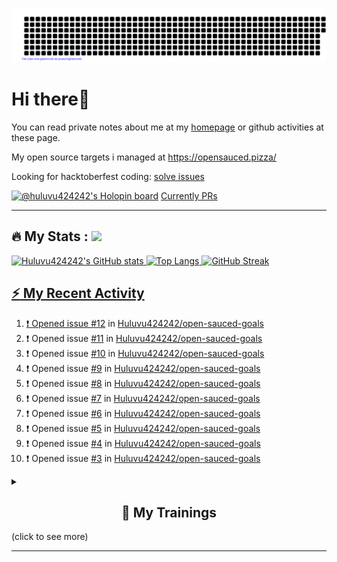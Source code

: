 ![gitartwork](gitartwork.svg)
# Hi there👋

You can read private notes about me at my [homepage](https://huluvu424242.github.io/home/) or github activities at these page.

My open source targets i managed at https://opensauced.pizza/

Looking for hacktoberfest coding: [solve issues](https://github.com/search?q=label:hacktoberfest+state:open+type:issue)

[![@huluvu424242's Holopin board](https://holopin.io/api/user/board?user=huluvu424242)](https://holopin.io/@huluvu424242)
[Currently PRs](https://hacktoberfestchecker.jenko.me/user/Huluvu424242)

---

## :fire: My Stats : <a href="https://github.com/Huluvu424242"><img src="https://img.shields.io/github/followers/Huluvu424242?label=follow&style=social" />
  
<!--p align="center"-->
<img alt="Huluvu424242's GitHub stats" src="https://github-readme-stats.vercel.app/api?username=Huluvu424242&show_icons=true&theme=vision-friendly-dark" width="33%" />
<img alt="Top Langs" src="https://github-readme-stats.vercel.app/api/top-langs/?username=Huluvu424242&layout=compact&theme=vision-friendly-dark" width="30%" />
<img alt="GitHub Streak" src="http://github-readme-streak-stats.herokuapp.com?user=Huluvu424242&theme=vision-friendly-dark&date_format=j%20M%5B%20Y%5D" width="33%" />
<!--/p-->
  
<!--script 
    type="module" 
    src='https://unpkg.com/@huluvu424242/honey-chucknorris-jokes@0.0.1/dist/honey-chucknorris-jokes/honey-chucknorris-jokes.js'>
</script>
<honey-chucknorris-jokes /-->

## :zap: My Recent Activity

<!--START_SECTION:activity-->
1. ❗️ Opened issue [#12](https://github.com/Huluvu424242/open-sauced-goals/issues/12) in [Huluvu424242/open-sauced-goals](https://github.com/Huluvu424242/open-sauced-goals)
2. ❗️ Opened issue [#11](https://github.com/Huluvu424242/open-sauced-goals/issues/11) in [Huluvu424242/open-sauced-goals](https://github.com/Huluvu424242/open-sauced-goals)
3. ❗️ Opened issue [#10](https://github.com/Huluvu424242/open-sauced-goals/issues/10) in [Huluvu424242/open-sauced-goals](https://github.com/Huluvu424242/open-sauced-goals)
4. ❗️ Opened issue [#9](https://github.com/Huluvu424242/open-sauced-goals/issues/9) in [Huluvu424242/open-sauced-goals](https://github.com/Huluvu424242/open-sauced-goals)
5. ❗️ Opened issue [#8](https://github.com/Huluvu424242/open-sauced-goals/issues/8) in [Huluvu424242/open-sauced-goals](https://github.com/Huluvu424242/open-sauced-goals)
6. ❗️ Opened issue [#7](https://github.com/Huluvu424242/open-sauced-goals/issues/7) in [Huluvu424242/open-sauced-goals](https://github.com/Huluvu424242/open-sauced-goals)
7. ❗️ Opened issue [#6](https://github.com/Huluvu424242/open-sauced-goals/issues/6) in [Huluvu424242/open-sauced-goals](https://github.com/Huluvu424242/open-sauced-goals)
8. ❗️ Opened issue [#5](https://github.com/Huluvu424242/open-sauced-goals/issues/5) in [Huluvu424242/open-sauced-goals](https://github.com/Huluvu424242/open-sauced-goals)
9. ❗️ Opened issue [#4](https://github.com/Huluvu424242/open-sauced-goals/issues/4) in [Huluvu424242/open-sauced-goals](https://github.com/Huluvu424242/open-sauced-goals)
10. ❗️ Opened issue [#3](https://github.com/Huluvu424242/open-sauced-goals/issues/3) in [Huluvu424242/open-sauced-goals](https://github.com/Huluvu424242/open-sauced-goals)
<!--END_SECTION:activity-->
  
  
<details>   
  <summary> <h2 align="center">🌱 My Trainings</h2> (click to see more)</summary>
  
  <a  target="_blank" href="https://www.flickr.com/photos/huluvu424242/albums/72157628149627159" title="Zertifikate"><img src="https://live.staticflickr.com/7007/6401185011_d67d8dd4e4_c.jpg" width="100%" height="10%" alt="Zertifikate"></a>
  
</details>


--- 



<!--
**Huluvu424242/huluvu424242** is a ✨ _special_ ✨ repository because its `README.md` (this file) appears on your GitHub profile.

Here are some ideas to get you started:

- 🔭 I’m currently working on ...
- 🌱 I’m currently learning ...
- 👯 I’m looking to collaborate on ...
- 🤔 I’m looking for help with ...
- 💬 Ask me about ...
- 📫 How to reach me: ...
- 😄 Pronouns: ...
- ⚡ Fun fact: ...
-->
